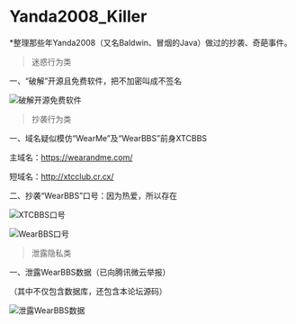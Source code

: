 # Yanda2008_Killer

*整理那些年Yanda2008（又名Baldwin、冒烟的Java）做过的抄袭、奇葩事件。

> 迷惑行为类

一、“破解”开源且免费软件，把不加密叫成不签名

![破解开源免费软件](https://s1.ax1x.com/2020/08/01/a854Cq.jpg)

> 抄袭行为类

一、域名疑似模仿“WearMe”及“WearBBS”前身XTCBBS

主域名：https://wearandme.com/

短域名：http://xtcclub.cr.cx/

二、抄袭“WearBBS”口号：因为热爱，所以存在

![XTCBBS口号](https://s1.ax1x.com/2020/08/01/a85I2V.jpg)

![WearBBS口号](https://s1.ax1x.com/2020/08/01/a857KU.png)

> 泄露隐私类

一、泄露WearBBS数据（已向腾讯微云举报）

（其中不仅包含数据库，还包含本论坛源码）

![泄露WearBBS数据](https://s1.ax1x.com/2020/08/01/a85LVJ.png)

